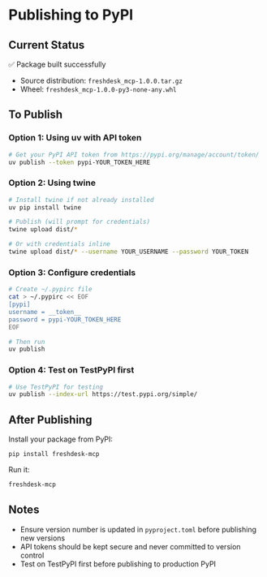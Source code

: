 # Publishing to PyPI

## Current Status
✅ Package built successfully
- Source distribution: `freshdesk_mcp-1.0.0.tar.gz`
- Wheel: `freshdesk_mcp-1.0.0-py3-none-any.whl`

## To Publish

### Option 1: Using uv with API token
```bash
# Get your PyPI API token from https://pypi.org/manage/account/token/
uv publish --token pypi-YOUR_TOKEN_HERE
```

### Option 2: Using twine
```bash
# Install twine if not already installed
uv pip install twine

# Publish (will prompt for credentials)
twine upload dist/*

# Or with credentials inline
twine upload dist/* --username YOUR_USERNAME --password YOUR_TOKEN
```

### Option 3: Configure credentials
```bash
# Create ~/.pypirc file
cat > ~/.pypirc << EOF
[pypi]
username = __token__
password = pypi-YOUR_TOKEN_HERE
EOF

# Then run
uv publish
```

### Option 4: Test on TestPyPI first
```bash
# Use TestPyPI for testing
uv publish --index-url https://test.pypi.org/simple/
```

## After Publishing

Install your package from PyPI:
```bash
pip install freshdesk-mcp
```

Run it:
```bash
freshdesk-mcp
```

## Notes
- Ensure version number is updated in `pyproject.toml` before publishing new versions
- API tokens should be kept secure and never committed to version control
- Test on TestPyPI first before publishing to production PyPI

